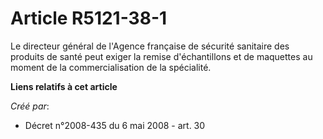 # Article R5121-38-1

Le directeur général de l'Agence française de sécurité sanitaire des produits de santé peut exiger la remise d'échantillons
et de maquettes au moment de la commercialisation de la spécialité.

**Liens relatifs à cet article**

_Créé par_:

  - Décret n°2008-435 du 6 mai 2008 - art. 30
